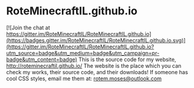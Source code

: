 # RoteMinecraftIL.github.io

[![Join the chat at https://gitter.im/RoteMinecraftIL/RoteMinecraftIL.github.io](https://badges.gitter.im/RoteMinecraftIL/RoteMinecraftIL.github.io.svg)](https://gitter.im/RoteMinecraftIL/RoteMinecraftIL.github.io?utm_source=badge&utm_medium=badge&utm_campaign=pr-badge&utm_content=badge)
This is the source code for my website, http://roteminecraftil.github.io/
The website is the place which you can check my works, their source code, and their downloads!
If someone has cool CSS styles, email me them at:
rotem.moses@outlook.com

